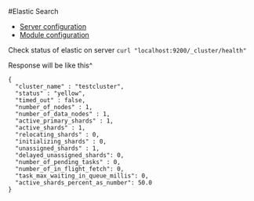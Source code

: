 #Elastic Search 

- [Server configuration](https://github.com/Smile-SA/elasticsuite/wiki/ServerConfig-6.x "Server configuration")
- [Module configuration](https://github.com/Smile-SA/elasticsuite/wiki/ModuleInstall "Module configuration")

Check status of elastic on server `curl "localhost:9200/_cluster/health"`

Response will be like this^ 
``` 
{
  "cluster_name" : "testcluster",
  "status" : "yellow",
  "timed_out" : false,
  "number_of_nodes" : 1,
  "number_of_data_nodes" : 1,
  "active_primary_shards" : 1,
  "active_shards" : 1,
  "relocating_shards" : 0,
  "initializing_shards" : 0,
  "unassigned_shards" : 1,
  "delayed_unassigned_shards": 0,
  "number_of_pending_tasks" : 0,
  "number_of_in_flight_fetch": 0,
  "task_max_waiting_in_queue_millis": 0,
  "active_shards_percent_as_number": 50.0
}
```



